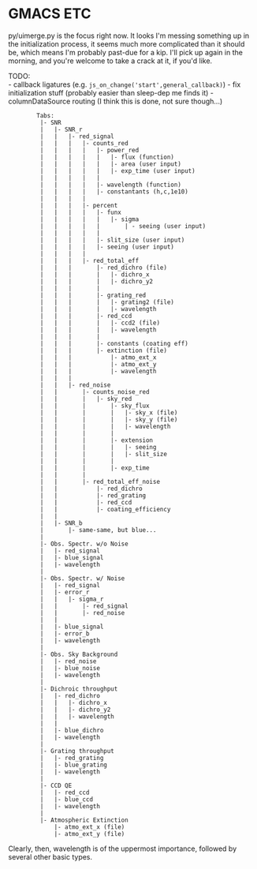 # GMACS ETC

py/uimerge.py is the focus right now. It looks I'm messing something up in the initialization process, it seems much more complicated than it should be, which means I'm probably past-due for a kip. I'll pick up again in the morning, and you're welcome to take a crack at it, if you'd like.  

TODO:  
	- callback ligatures (e.g. `js_on_change('start',general_callback)`)
	- fix initialization stuff (probably easier than sleep-dep me finds it)
	- columnDataSource routing (I think this is done, not sure though...)


```
		Tabs:
		 |-	SNR
		 |	 |- SNR_r
		 |	 |	 |- red_signal
		 |	 |	 |	 |- counts_red
		 |	 |	 |	 |	 |- power_red
		 |	 |	 |	 |	 |	 |- flux (function)
		 |	 |	 |	 |	 |	 |- area (user input)
		 |	 |	 |	 |	 |	 |- exp_time (user input)
		 |	 |	 |	 |	 |
		 |	 |	 |	 |	 |- wavelength (function)
		 |	 |	 |	 |	 |- constantants (h,c,1e10)
		 |	 |	 |	 |
		 |	 |	 |	 |- percent
		 |	 |	 |	 |	 |- funx
		 |	 |	 |	 |	 |	 |- sigma
		 |	 |	 |	 |	 |	 	 | - seeing (user input)
		 |	 |	 |	 |	 |
		 |	 |	 |	 |	 |- slit_size (user input)
		 |	 |	 |	 |	 |- seeing (user input)
		 |	 |	 |	 |
		 |	 |	 |	 |- red_total_eff
		 |	 |	 |		 |- red_dichro (file)
		 |	 |	 |		 |	 |- dichro_x
		 |	 |	 |		 |	 |- dichro_y2
		 |	 |	 |		 |
		 |	 |	 |		 |- grating_red
		 |	 |	 |		 |	 |- grating2 (file)
		 |	 |	 |		 |	 |- wavelength
		 |	 |	 |		 |- red_ccd
		 |	 |	 |		 |	 |- ccd2 (file)
		 |	 |	 |		 |	 |- wavelength
		 |	 |	 |		 |
		 |	 |	 |		 |- constants (coating eff)
		 |	 |	 |		 |- extinction (file)
		 |	 |	 |			 |- atmo_ext_x
		 |	 |	 |			 |- atmo_ext_y
		 |	 |	 |			 |- wavelength	 
		 |	 |	 |
		 |	 |	 |- red_noise
		 |	 |	 	 |- counts_noise_red
		 |	 |	 	 |	 |- sky_red
		 |	 |	 	 |	 	 |- sky_flux
		 |	 |	 	 |		 |	 |- sky_x (file)
		 |	 |	 	 |		 |	 |- sky_y (file)
		 |	 |	 	 |		 |	 |- wavelength
		 |	 |	 	 |		 |
		 |	 |	 	 |		 |- extension
		 |	 |	 	 |		 |	 |- seeing
		 |	 |	 	 |		 |	 |- slit_size
		 |	 |	 	 |		 |
		 |	 |	 	 |		 |- exp_time
		 |	 |	 	 |
		 |	 |	 	 |- red_total_eff_noise
		 |	 |			 |- red_dichro
		 |	 | 			 |- red_grating
		 |	 | 			 |- red_ccd
		 |	 | 			 |- coating_efficiency
		 |	 | 
		 |	 |- SNR_b
		 |	  	 |- same-same, but blue...
		 |	 	
		 |- Obs. Spectr. w/o Noise
		 |	 |- red_signal
		 |	 |- blue_signal
		 |	 |- wavelength
		 |	 
		 |-	Obs. Spectr. w/ Noise
		 |	 |- red_signal
		 |	 |- error_r
		 |	 |	 |- sigma_r
		 |	 |	 	 |- red_signal
		 |	 |	 	 |- red_noise
		 |	 |
		 |	 |- blue_signal
		 |	 |- error_b
		 |	 |- wavelength
		 |
		 |- Obs. Sky Background
		 |	 |- red_noise
		 |	 |- blue_noise
		 |	 |- wavelength
		 |
		 |-	Dichroic throughput
		 |	 |- red_dichro
		 |	 |	 |- dichro_x
		 |	 |	 |- dichro_y2
		 |	 |	 |- wavelength
		 |	 |
		 |	 |- blue_dichro
		 |	 |- wavelength
		 |
		 |-	Grating throughput
		 |	 |- red_grating
		 |	 |- blue_grating
		 |	 |- wavelength
		 |
		 |- CCD QE
		 |	 |- red_ccd
		 |	 |- blue_ccd
		 |	 |- wavelength
		 |
		 |-	Atmospheric Extinction
		 	 |- atmo_ext_x (file)
		 	 |- atmo_ext_y (file)
```
Clearly, then, wavelength is of the uppermost importance, followed by several other basic types.

